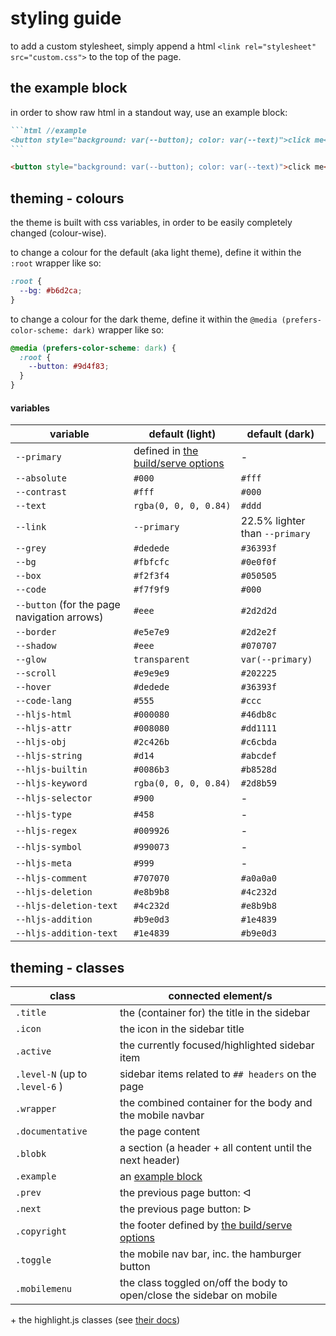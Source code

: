 # styling guide

to add a custom stylesheet, simply append a html
`<link rel="stylesheet" src="custom.css">` to the top of the page.

## the example block

in order to show raw html in a standout way, use an example block:

````md
```html //example
<button style="background: var(--button); color: var(--text)">click me</button>
```
````

```html //example
<button style="background: var(--button); color: var(--text)">click me</button>
```

## theming - colours

the theme is built with css variables, in order to be easily completely
changed (colour-wise).

to change a colour for the default (aka light theme), define it within the
`:root` wrapper like so:

```css
:root {
  --bg: #b6d2ca;
}
```

to change a colour for the dark theme, define it within the
`@media (prefers-color-scheme: dark)` wrapper like so:

```css
@media (prefers-color-scheme: dark) {
  :root {
    --button: #9d4f83;
  }
}
```

#### variables

| variable                                    | default (light)                                         | default (dark)                 |
| ------------------------------------------- | ------------------------------------------------------- | ------------------------------ |
| `--primary`                                 | defined in [the build/serve options](README.md#options) | -                              |
| `--absolute`                                | `#000`                                                  | `#fff`                         |
| `--contrast`                                | `#fff`                                                  | `#000`                         |
| `--text`                                    | `rgba(0, 0, 0, 0.84)`                                   | `#ddd`                         |
| `--link`                                    | `--primary`                                             | 22.5% lighter than `--primary` |
| `--grey`                                    | `#dedede`                                               | `#36393f`                      |
| `--bg`                                      | `#fbfcfc`                                               | `#0e0f0f`                      |
| `--box`                                     | `#f2f3f4`                                               | `#050505`                      |
| `--code`                                    | `#f7f9f9`                                               | `#000`                         |
| `--button` (for the page navigation arrows) | `#eee`                                                  | `#2d2d2d`                      |
| `--border`                                  | `#e5e7e9`                                               | `#2d2e2f`                      |
| `--shadow`                                  | `#eee`                                                  | `#070707`                      |
| `--glow`                                    | `transparent`                                           | `var(--primary)`               |
| `--scroll`                                  | `#e9e9e9`                                               | `#202225`                      |
| `--hover`                                   | `#dedede`                                               | `#36393f`                      |
| `--code-lang`                               | `#555`                                                  | `#ccc`                         |
| `--hljs-html`                               | `#000080`                                               | `#46db8c`                      |
| `--hljs-attr`                               | `#008080`                                               | `#dd1111`                      |
| `--hljs-obj`                                | `#2c426b`                                               | `#c6cbda`                      |
| `--hljs-string`                             | `#d14`                                                  | `#abcdef`                      |
| `--hljs-builtin`                            | `#0086b3`                                               | `#b8528d`                      |
| `--hljs-keyword`                            | `rgba(0, 0, 0, 0.84)`                                   | `#2d8b59`                      |
| `--hljs-selector`                           | `#900`                                                  | -                              |
| `--hljs-type`                               | `#458`                                                  | -                              |
| `--hljs-regex`                              | `#009926`                                               | -                              |
| `--hljs-symbol`                             | `#990073`                                               | -                              |
| `--hljs-meta`                               | `#999`                                                  | -                              |
| `--hljs-comment`                            | `#707070`                                               | `#a0a0a0`                      |
| `--hljs-deletion`                           | `#e8b9b8`                                               | `#4c232d`                      |
| `--hljs-deletion-text`                      | `#4c232d`                                               | `#e8b9b8`                      |
| `--hljs-addition`                           | `#b9e0d3`                                               | `#1e4839`                      |
| `--hljs-addition-text`                      | `#1e4839`                                               | `#b9e0d3`                      |

## theming - classes

| class                          | connected element/s                                                   |
| ------------------------------ | --------------------------------------------------------------------- |
| `.title`                       | the (container for) the title in the sidebar                          |
| `.icon`                        | the icon in the sidebar title                                         |
| `.active`                      | the currently focused/highlighted sidebar item                        |
| `.level-N` (up to `.level-6` ) | sidebar items related to `## headers` on the page                     |
| `.wrapper`                     | the combined container for the body and the mobile navbar             |
| `.documentative`               | the page content                                                      |
| `.blobk`                       | a section (a header + all content until the next header)              |
| `.example`                     | an [example block](#the-example-block)                                |
| `.prev`                        | the previous page button: ᐊ                                           |
| `.next`                        | the previous page button: ᐅ                                           |
| `.copyright`                   | the footer defined by [the build/serve options](README.md#options)    |
| `.toggle`                      | the mobile nav bar, inc. the hamburger button                         |
| `.mobilemenu`                  | the class toggled on/off the body to open/close the sidebar on mobile |

\+ the highlight.js classes (see [their docs](https://highlightjs.readthedocs.io/en/latest/css-classes-reference.html))
